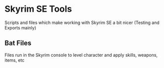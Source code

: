 # Skyrim SE Tools
Scripts and files which make working with Skyrim SE a bit nicer (Testing and Exports mainly)

## Bat Files
Files run in the Skyrim console to level character and apply skills, weapons, items, etc

